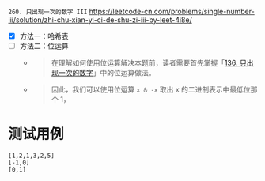 
`260. 只出现一次的数字 III` https://leetcode-cn.com/problems/single-number-iii/solution/zhi-chu-xian-yi-ci-de-shu-zi-iii-by-leet-4i8e/
- [x] 方法一：哈希表
- [ ] 方法二：位运算
  * > 在理解如何使用位运算解决本题前，读者需要首先掌握「[136. 只出现一次的数字]()」中的位运算做法。
  * > 因此，我们可以使用位运算 `x & -x` 取出 x 的二进制表示中最低位那个 1，

# 测试用例

```
[1,2,1,3,2,5]
[-1,0]
[0,1]
```
